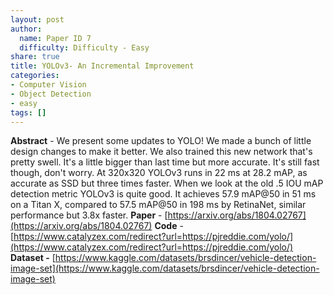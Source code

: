 ```yaml
---
layout: post
author:
  name: Paper ID 7
  difficulty: Difficulty - Easy
share: true
title: YOLOv3- An Incremental Improvement
categories:
- Computer Vision
- Object Detection
- easy
tags: []
---
```

**Abstract** - We present some updates to YOLO! We made a bunch of little design changes to make it better. We also trained this new network that's pretty swell. It's a little bigger than last time but more accurate. It's still fast though, don't worry. At 320x320 YOLOv3 runs in 22 ms at 28.2 mAP, as accurate as SSD but three times faster. When we look at the old .5 IOU mAP detection metric YOLOv3 is quite good. It achieves 57.9 mAP@50 in 51 ms on a Titan X, compared to 57.5 mAP@50 in 198 ms by RetinaNet, similar performance but 3.8x faster.
**Paper** - [https://arxiv.org/abs/1804.02767](https://arxiv.org/abs/1804.02767)
**Code** - [https://www.catalyzex.com/redirect?url=https://pjreddie.com/yolo/](https://www.catalyzex.com/redirect?url=https://pjreddie.com/yolo/)
**Dataset -** [https://www.kaggle.com/datasets/brsdincer/vehicle-detection-image-set](https://www.kaggle.com/datasets/brsdincer/vehicle-detection-image-set)
    